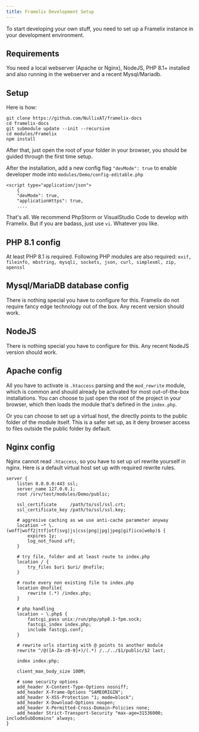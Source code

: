 ```yaml
---
title: Framelix Development Setup
---
```


To start developing your own stuff, you need to set up a Framelix instance in your development environment.

## Requirements
You need a local webserver (Apache or Nginx), NodeJS, PHP 8.1+ installed and also running in the webserver and a recent Mysql/Mariadb.

## Setup
Here is how:

    git clone https://github.com/NullixAT/framelix-docs
    cd framelix-docs
    git submodule update --init --recursive
    cd modules/Framelix
    npm install

After that, just open the root of your folder in your browser, you should be guided through the first time setup.

After the installation, add a new config flag `"devMode": true` to enable developer mode into `modules/Demo/config-editable.php`

    <script type="application/json">
        {
        "devMode": true,
        "applicationHttps": true,
        ....

That's all. We recommend PhpStorm or VisualStudio Code to develop with Framelix. But if you are badass, just use `vi`. Whatever you like.

## PHP 8.1 config
At least PHP 8.1 is required. Following PHP modules are also required: `exif, fileinfo, mbstring, mysqli, sockets, json, curl, simplexml, zip, openssl`

## Mysql/MariaDB database config
There is nothing special you have to configure for this. Framelix do not require fancy edge technology out of the box. Any recent version should work.

## NodeJS
There is nothing special you have to configure for this. Any recent NodeJS version should work.

## Apache config
All you have to activate is `.htaccess` parsing and the `mod_rewrite` module, which is common and should already be activated for most out-of-the-box installations. You can choose to just open the root of the project in your browser, which then loads the module that's defined in the `index.php`.

Or you can choose to set up a virtual host, the directly points to the public folder of the module itself. This is a safer set up, as it deny browser access to files outside the public folder by default.

## Nginx config
Nginx cannot read `.htaccess`, so you have to set up url rewrite yourself in nginx. Here is a default virtual host set up with required rewrite rules.

    server {
        listen 0.0.0.0:443 ssl;
        server_name 127.0.0.1;
        root /srv/test/modules/Demo/public;
    
        ssl_certificate     /path/to/ssl/ssl.crt;
        ssl_certificate_key /path/to/ssl/ssl.key;
        
        # aggresive caching as we use anti-cache parameter anyway
        location ~* \.(woff|woff2|ttf|otf|svg|js|css|png|jpg|jpeg|gif|ico|webp)$ {
            expires 1y;
            log_not_found off;
        }
        
        # try file, folder and at least route to index.php
        location / {
            try_files $uri $uri/ @nofile;
        }
        
        # route every non existing file to index.php
        location @nofile{
            rewrite (.*) /index.php;
        }
        
        # php handling
        location ~ \.php$ {
	        fastcgi_pass unix:/run/php/php8.1-fpm.sock;
            fastcgi_index index.php;
            include fastcgi.conf;
        }
        
        # rewrite urls starting with @ points to another module
        rewrite ^/@([A-Za-z0-9]+)/(.*) /../../$1/public/$2 last;
        
        index index.php;
        
        client_max_body_size 100M;
        
        # some security options
        add_header X-Content-Type-Options nosniff;
        add_header X-Frame-Options "SAMEORIGIN";
        add_header X-XSS-Protection "1; mode=block";
        add_header X-Download-Options noopen;
        add_header X-Permitted-Cross-Domain-Policies none;
        add_header Strict-Transport-Security "max-age=31536000; includeSubDomains" always;
    }